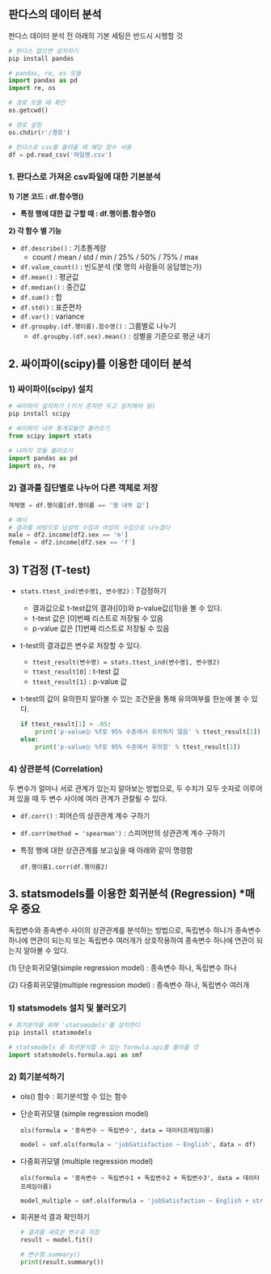 ## 판다스의 데이터 분석
판다스 데이터 분석 전 아래의 기본 세팅은 반드시 시행할 것

``` python
# 판다스 없으면 설치하기
pip install pandas

# pandas, re, os 모듈
import pandas as pd
import re, os

# 경로 모를 때 확인
os.getcwd()

# 경로 설정
os.chdir(r'/경로')

# 판다스로 csv를 불러올 때 해당 함수 사용
df = pd.read_csv('파일명.csv')
```

### 1. 판다스로 가져온 csv파일에 대한 기본분석

**1) 기본 코드 : df.함수명()**

- **특정 행에 대한 값 구할 때 : df.행이름.함수명()**

**2) 각 함수 별 기능**

- `df.describe()` : 기초통계량
    - count / mean / std / min / 25% / 50% / 75% / max
- `df.value_count()` : 빈도분석 (몇 명의 사람들이 응답했는가)
- `df.mean()` : 평균값
- `df.median()` : 중간값
- `df.sum()` : 합
- `df.std()` : 표준편차
- `df.var()` : variance
- `df.groupby.(df.행이름).함수명()` : 그룹별로 나누기
    - `df.groupby.(df.sex).mean()` : 성별을 기준으로 평균 내기

## 2. 싸이파이(scipy)를 이용한 데이터 분석

### **1) 싸이파이(scipy) 설치**

```python
# 싸이파이 설치하기 (이거 혼자만 두고 설치해야 됨)
pip install scipy
```

```python
# 싸이파이 내부 통계모듈만 불러오기
from scipy import stats
```

```python
# 나머지 모듈 불러오기
import pandas as pd
import os, re
```

### 2) 결과를 집단별로 나누어 다른 객체로 저장

```python
객체명 = df.행이름[df.행이름 == '행 내부 값']

# 예시
# 결과를 바탕으로 남성의 수입과 여성의 수입으로 나누겠다
male = df2.income[df2.sex == 'm']
female = df2.income[df2.sex == 'f']
```

## 3) T검정 (T-test)

- `stats.ttest_ind(변수명1, 변수명2)` : T검정하기
    - 결과값으로 t-test값의 결과([0])와 p-value값([1])을 볼 수 있다.
    - t-test 값은 [0]번째 리스트로 저장될 수 있음
    - p-value 값은 [1]번째 리스트로 저장될 수 있음


- t-test의 결과값은 변수로 저장할 수 있다.
    - `ttest_result(변수명) = stats.ttest_ind(변수명1, 변수명2)`
    - `ttest_result[0]` : t-test 값
    - `ttest_result[1]` : p-value 값


- t-test의 값이 유의한지 알아볼 수 있는 조건문을 통해 유의여부를 한눈에 볼 수 있다.

    ```python
    if ttest_result[1] > .05:
        print('p-value는 %f로 95% 수준에서 유의하지 않음' % ttest_result[1])
    else:
        print('p-value는 %f로 95% 수준에서 유의함' % ttest_result[1])
    ```

### 4) 상관분석 (Correlation)

두 변수가 얼마나 서로 관계가 있는지 알아보는 방법으로, 두 수치가 모두 숫자로 이루어져 있을 때 두 변수 사이에 여러 관계가 관찰될 수 있다.

- `df.corr()` : 피어슨의 상관관계 계수 구하기
- `df.corr(method = 'spearman')` : 스피어만의 상관관계 계수 구하기

- 특정 행에 대한 상관관계를 보고싶을 때 아래와 같이 명령함

    `df.행이름1.corr(df.행이름2)`

## 3. statsmodels를 이용한 회귀분석 (Regression) *매우 중요

독립변수와 종속변수 사이의 상관관계를 분석하는 방법으로, 독립변수 하나가 종속변수 하나에 연관이 되는지 또는 독립변수 여러개가 상호작용하여 종속변수 하나에 연관이 되는지 알아볼 수 있다.

(1) 단순회귀모델(simple regression model) : 종속변수 하나, 독립변수 하나

(2) 다중회귀모델(multiple regression model) : 종속변수 하나, 독립변수 여러개

### 1) statsmodels 설치 및 불러오기

```python
# 회기분석을 위해 'statsmodels'를 설치한다
pip install statsmodels
```

```python
# statsmodels 중 회귀분석할 수 있는 formula.api를 불러올 것
import statsmodels.formula.api as smf
```

### 2) 회기분석하기

- ols() 함수 : 회기분석할 수 있는 함수
- 단순회귀모델 (simple regression model)

    `ols(formula = '종속변수 ~ 독립변수', data = 데이터프레임이름)`

    ```python
    model = smf.ols(formula = 'jobSatisfaction ~ English', data = df)
    ```

- 다중회귀모델 (multiple regression model)

    `ols(formula = '종속변수 ~ 독립변수1 + 독립변수2 + 독립변수3', data = 데이터프레임이름)`

    ```python
    model_multiple = smf.ols(formula = 'jobSatisfaction ~ English + stress + income', data = df2)
    ```

- 회귀분석 결과 확인하기

    ```python
    # 결과를 새로운 변수로 저장
    result = model.fit()

    # 변수명.summary()
    print(result.summary())
    ```